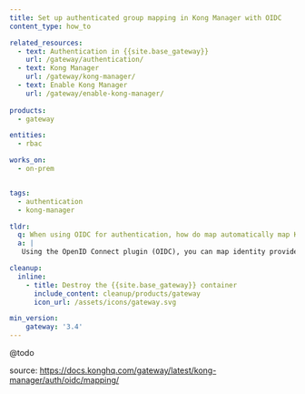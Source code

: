 ```yaml
---
title: Set up authenticated group mapping in Kong Manager with OIDC
content_type: how_to

related_resources:
  - text: Authentication in {{site.base_gateway}}
    url: /gateway/authentication/
  - text: Kong Manager
    url: /gateway/kong-manager/
  - text: Enable Kong Manager
    url: /gateway/enable-kong-manager/
    
products:
  - gateway

entities:
  - rbac

works_on:
  - on-prem


tags:
  - authentication
  - kong-manager

tldr: 
  q: When using OIDC for authentication, how do map automatically map Kong Managers users to groups?
  a: |
   Using the OpenID Connect plugin (OIDC), you can map identity provider (IdP) groups to {{site.base_gateway}} roles. Adding a user in this way gives them access to {{site.base_gateway}} based on their group in the IdP.

cleanup:
  inline:
    - title: Destroy the {{site.base_gateway}} container
      include_content: cleanup/products/gateway
      icon_url: /assets/icons/gateway.svg

min_version:
    gateway: '3.4'
---
```


@todo

source: https://docs.konghq.com/gateway/latest/kong-manager/auth/oidc/mapping/